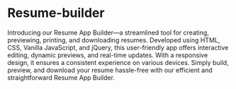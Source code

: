 # Resume-builder
Introducing our Resume App Builder—a streamlined tool for creating, previewing, printing, and downloading resumes. Developed using HTML, CSS, Vanilla JavaScript, and jQuery, this user-friendly app offers interactive editing, dynamic previews, and real-time updates. With a responsive design, it ensures a consistent experience on various devices. Simply build, preview, and download your resume hassle-free with our efficient and straightforward Resume App Builder.
